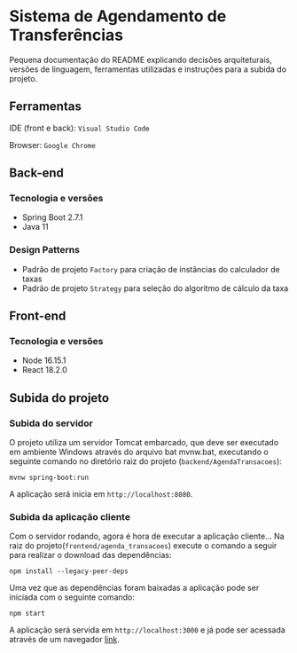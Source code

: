 # Sistema de Agendamento de Transferências
 Pequena documentação do README explicando decisões arquiteturais, versões de linguagem,
ferramentas utilizadas e instruções para a subida do projeto.

## Ferramentas

IDE (front e back): `Visual Studio Code`

Browser: `Google Chrome`

## Back-end
### Tecnologia e versões
* Spring Boot 2.7.1
* Java 11
### Design Patterns
* Padrão de projeto `Factory` para criação de instâncias do calculador de taxas
* Padrão de projeto `Strategy` para seleção do algoritmo de cálculo da taxa

## Front-end
### Tecnologia e versões
* Node 16.15.1
* React 18.2.0

## Subida do projeto
### Subida do servidor
O projeto utiliza um servidor Tomcat embarcado, que deve ser executado em ambiente Windows através do arquivo bat mvnw.bat, executando o seguinte comando no diretório raiz do projeto (`backend/AgendaTransacoes`):
```
mvnw spring-boot:run
```
A aplicação será inicia em `http://localhost:8080`.
### Subida da aplicação cliente
Com o servidor rodando, agora é hora de executar a aplicação cliente... Na raiz do projeto(`frontend/agenda_transacoes`) execute o comando a seguir para realizar o download das dependências:
```
npm install --legacy-peer-deps
```
Uma vez que as dependências foram baixadas a aplicação pode ser iniciada com o seguinte comando:
```
npm start
```
A aplicação será servida em `http://localhost:3000` e já pode ser acessada através de um navegador [link](http://localhost:3000).